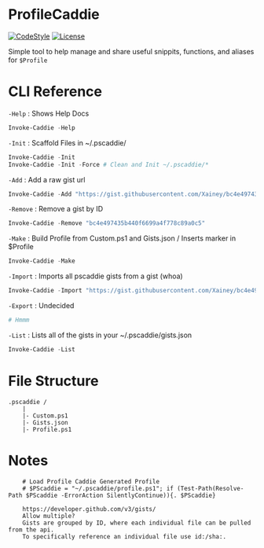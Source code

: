 # ProfileCaddie

[![CodeStyle](https://img.shields.io/badge/code%20style-OTBS-brightgreen.svg?style=flat)](https://github.com/PoshCode/PowerShellPracticeAndStyle)
[![License](https://img.shields.io/badge/license-MIT-blue.svg?style=flat)](https://github.com/Xainey/ProfileCaddie/blob/master/LICENSE)

Simple tool to help manage and share useful snippits, functions, and aliases for `$Profile`

# CLI Reference

`-Help` : Shows Help Docs

```powershell
Invoke-Caddie -Help
```

`-Init` : Scaffold Files in ~/.pscaddie/

```powershell
Invoke-Caddie -Init
Invoke-Caddie -Init -Force # Clean and Init ~/.pscaddie/*
```

`-Add` : Add a raw gist url

```powershell
Invoke-Caddie -Add "https://gist.githubusercontent.com/Xainey/bc4e497435b440f6699a4f778c89a0c5/raw/cfbd2f458bbec19ba62e7b721bb0cf092e5f9a68/touch.ps1"
```

`-Remove` : Remove a gist by ID

```powershell
Invoke-Caddie -Remove "bc4e497435b440f6699a4f778c89a0c5"
```

`-Make` : Build Profile from Custom.ps1 and Gists.json / Inserts marker in $Profile

```powershell
Invoke-Caddie -Make
```

`-Import` : Imports all pscaddie gists from a gist (whoa)

```powershell
Invoke-Caddie -Import "https://gist.githubusercontent.com/Xainey/bc4e497435b440f6699a4f778c89a0c5/raw/cfbd2f458bbec19ba62e7b721bb0cf092e5f9a68/pscaddie.json"
```

`-Export` : Undecided

```powershell
# Hmmm
```

`-List` : Lists all of the gists in your ~/.pscaddie/gists.json

```powershell
Invoke-Caddie -List
```

# File Structure

```
.pscaddie /
    |
    |- Custom.ps1
    |- Gists.json
    |- Profile.ps1

```

# Notes

```
    # Load Profile Caddie Generated Profile
    # $PScaddie = "~/.pscaddie/profile.ps1"; if (Test-Path(Resolve-Path $PScaddie -ErrorAction SilentlyContinue)){. $PScaddie}

    https://developer.github.com/v3/gists/
    Allow multiple?
    Gists are grouped by ID, where each individual file can be pulled from the api.
    To specifically reference an individual file use id:/sha:.
```